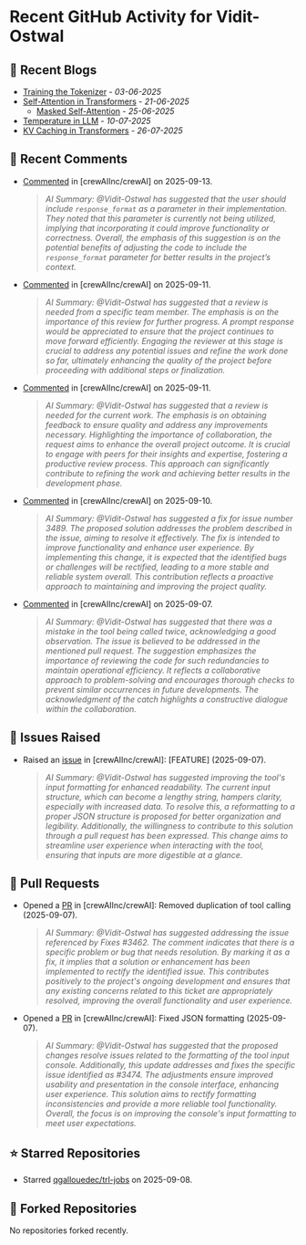 # Recent GitHub Activity for Vidit-Ostwal

## 📝 Recent Blogs
- [Training the Tokenizer](https://www.notion.so/207e478805d48090b34fcc5c8e8c3c01?v=207e478805d480cfac6c000ca3c80482) - *03-06-2025*
- [Self-Attention in Transformers](https://www.notion.so/viditostwal/Self-Attention-in-Transformers-216e478805d48005b515fac90e1d76e0) - *21-06-2025*
  - [Masked Self-Attention](https://www.notion.so/viditostwal/Self-Attention-in-Transformers-216e478805d48005b515fac90e1d76e0) - *25-06-2025*
- [Temperature in LLM](https://open.substack.com/pub/viditostwal/p/how-does-temperature-changes-the?r=m52qu&utm_campaign=post&utm_medium=web&showWelcomeOnShare=false) - *10-07-2025*
- [KV Caching in Transformers](https://open.substack.com/pub/viditostwal/p/kv-key-value-cache-in-transformers?r=m52qu&utm_campaign=post&utm_medium=web&showWelcomeOnShare=false) - *26-07-2025*
## 💬 Recent Comments
- [Commented](https://github.com/crewAIInc/crewAI/issues/3480#issuecomment-3287600149) in [crewAIInc/crewAI] on 2025-09-13.
  > *AI Summary: @Vidit-Ostwal has suggested that the user should include `response_format` as a parameter in their implementation. They noted that this parameter is currently not being utilized, implying that incorporating it could improve functionality or correctness. Overall, the emphasis of this suggestion is on the potential benefits of adjusting the code to include the `response_format` parameter for better results in the project’s context.*
- [Commented](https://github.com/crewAIInc/crewAI/pull/3390#issuecomment-3278183875) in [crewAIInc/crewAI] on 2025-09-11.
  > *AI Summary: @Vidit-Ostwal has suggested that a review is needed from a specific team member. The emphasis is on the importance of this review for further progress. A prompt response would be appreciated to ensure that the project continues to move forward efficiently. Engaging the reviewer at this stage is crucial to address any potential issues and refine the work done so far, ultimately enhancing the quality of the project before proceeding with additional steps or finalization.*
- [Commented](https://github.com/crewAIInc/crewAI/pull/3475#issuecomment-3278172860) in [crewAIInc/crewAI] on 2025-09-11.
  > *AI Summary: @Vidit-Ostwal has suggested that a review is needed for the current work. The emphasis is on obtaining feedback to ensure quality and address any improvements necessary. Highlighting the importance of collaboration, the request aims to enhance the overall project outcome. It is crucial to engage with peers for their insights and expertise, fostering a productive review process. This approach can significantly contribute to refining the work and achieving better results in the development phase.*
- [Commented](https://github.com/crewAIInc/crewAI/pull/3477#issuecomment-3273143080) in [crewAIInc/crewAI] on 2025-09-10.
  > *AI Summary: @Vidit-Ostwal has suggested a fix for issue number 3489. The proposed solution addresses the problem described in the issue, aiming to resolve it effectively. The fix is intended to improve functionality and enhance user experience. By implementing this change, it is expected that the identified bugs or challenges will be rectified, leading to a more stable and reliable system overall. This contribution reflects a proactive approach to maintaining and improving the project quality.*
- [Commented](https://github.com/crewAIInc/crewAI/issues/3462#issuecomment-3263848246) in [crewAIInc/crewAI] on 2025-09-07.
  > *AI Summary: @Vidit-Ostwal has suggested that there was a mistake in the tool being called twice, acknowledging a good observation. The issue is believed to be addressed in the mentioned pull request. The suggestion emphasizes the importance of reviewing the code for such redundancies to maintain operational efficiency. It reflects a collaborative approach to problem-solving and encourages thorough checks to prevent similar occurrences in future developments. The acknowledgment of the catch highlights a constructive dialogue within the collaboration.*

## 🐛 Issues Raised
- Raised an [issue](https://github.com/crewAIInc/crewAI/issues/3474) in [crewAIInc/crewAI]: [FEATURE] (2025-09-07).
  > *AI Summary: @Vidit-Ostwal has suggested improving the tool's input formatting for enhanced readability. The current input structure, which can become a lengthy string, hampers clarity, especially with increased data. To resolve this, a reformatting to a proper JSON structure is proposed for better organization and legibility. Additionally, the willingness to contribute to this solution through a pull request has been expressed. This change aims to streamline user experience when interacting with the tool, ensuring that inputs are more digestible at a glance.*

## 🚀 Pull Requests
- Opened a [PR](https://github.com/crewAIInc/crewAI/pull/3477) in [crewAIInc/crewAI]: Removed duplication of tool calling (2025-09-07).
  > *AI Summary: @Vidit-Ostwal has suggested addressing the issue referenced by Fixes #3462. The comment indicates that there is a specific problem or bug that needs resolution. By marking it as a fix, it implies that a solution or enhancement has been implemented to rectify the identified issue. This contributes positively to the project's ongoing development and ensures that any existing concerns related to this ticket are appropriately resolved, improving the overall functionality and user experience.*
- Opened a [PR](https://github.com/crewAIInc/crewAI/pull/3475) in [crewAIInc/crewAI]: Fixed JSON formatting (2025-09-07).
  > *AI Summary: @Vidit-Ostwal has suggested that the proposed changes resolve issues related to the formatting of the tool input console. Additionally, this update addresses and fixes the specific issue identified as #3474. The adjustments ensure improved usability and presentation in the console interface, enhancing user experience. This solution aims to rectify formatting inconsistencies and provide a more reliable tool functionality. Overall, the focus is on improving the console's input formatting to meet user expectations.*

## ⭐ Starred Repositories
- Starred [qgallouedec/trl-jobs](https://github.com/qgallouedec/trl-jobs) on 2025-09-08.

## 🍴 Forked Repositories
No repositories forked recently.
